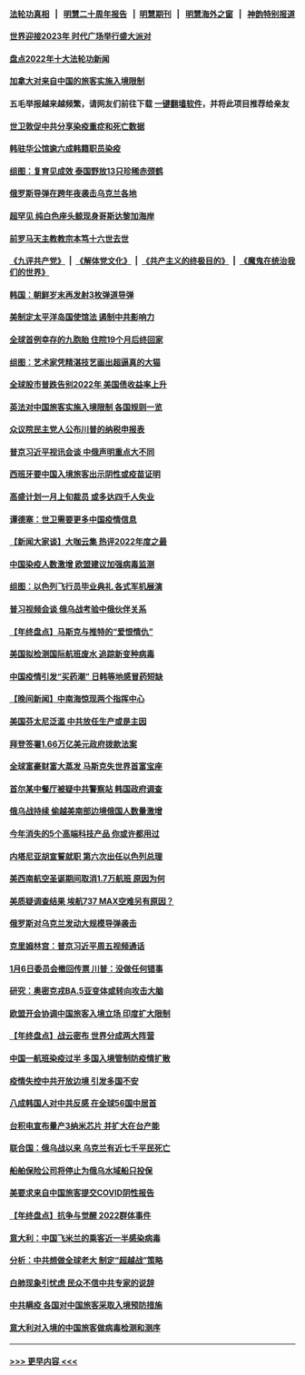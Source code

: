 #### [法轮功真相](https://github.com/gfw-breaker/truth/blob/master/README.md?t=0) &nbsp;&nbsp;|&nbsp;&nbsp; [明慧二十周年报告](https://github.com/gfw-breaker/mh-reports/blob/master/README.md?t=0) &nbsp;&nbsp;|&nbsp;&nbsp;[明慧期刊](https://github.com/gfw-breaker/mh-qikan) &nbsp;&nbsp;|&nbsp;&nbsp; [明慧海外之窗](https://github.com/gfw-breaker/mh-news/blob/master/README.md?t=0) &nbsp;&nbsp;|&nbsp;&nbsp; [神韵特别报道](https://github.com/gfw-breaker/mh-news/blob/master/shenyun.md?t=0)
#### [世界迎接2023年 时代广场举行盛大派对](../pages/nsc418/n13897102.md?t=01020043) 
#### [盘点2022年十大法轮功新闻](../pages/nsc418/n13884120.md?t=01020043) 
#### [加拿大对来自中国的旅客实施入境限制](../pages/nsc418/n13896654.md?t=01020043) 
#### 五毛举报越来越频繁，请网友们前往下载 [一键翻墙软件](https://github.com/gfw-breaker/ssr-accounts)，并将此项目推荐给亲友
#### [世卫敦促中共分享染疫重症和死亡数据](../pages/nsc418/n13896494.md?t=01020043) 
#### [韩驻华公馆逾六成韩籍职员染疫](../pages/nsc418/n13896511.md?t=01020043) 
#### [组图：复育见成效 泰国野放13只珍稀赤颈鹤](../pages/nsc418/n13895039.md?t=01020043) 
#### [俄罗斯导弹在跨年夜袭击乌克兰各地](../pages/nsc418/n13896501.md?t=01020043) 
#### [超罕见 纯白色座头鲸现身哥斯达黎加海岸](../pages/nsc418/n13896198.md?t=01020043) 
#### [前罗马天主教教宗本笃十六世去世](../pages/nsc418/n13896447.md?t=01020043) 
#### [《九评共产党》](https://github.com/begood0513/9ping.md/blob/master/README.md) &nbsp;|&nbsp; [《解体党文化》](../../../../jtdwh.md/blob/master/README.md)  &nbsp;|&nbsp; [《共产主义的终极目的》](../../../../gczydzjmd.md/blob/master/README.md) &nbsp;|&nbsp; [《魔鬼在统治我们的世界》](../../../../mgztzwmdsj.md/blob/master/README.md) 
#### [韩国：朝鲜岁末再发射3枚弹道导弹](../pages/nsc418/n13896300.md?t=01020043) 
#### [美制定太平洋岛国使馆法 遏制中共影响力](../pages/nsc418/n13895823.md?t=01020043) 
#### [全球首例幸存的九胞胎 住院19个月后终回家](../pages/nsc418/n13895015.md?t=01020043) 
#### [组图：艺术家凭精湛技艺画出超逼真的大猫](../pages/nsc418/n13893205.md?t=01020043) 
#### [全球股市普跌告别2022年 美国债收益率上升](../pages/nsc418/n13895789.md?t=01020043) 
#### [英法对中国旅客实施入境限制 各国规则一览](../pages/nsc418/n13895639.md?t=01020043) 
#### [众议院民主党人公布川普的纳税申报表](../pages/nsc418/n13895593.md?t=01020043) 
#### [普京习近平视讯会谈 中俄声明重点大不同](../pages/nsc418/n13895586.md?t=01020043) 
#### [西班牙要中国入境旅客出示阴性或疫苗证明](../pages/nsc418/n13894694.md?t=01020043) 
#### [高盛计划一月上旬裁员 或多达四千人失业](../pages/nsc418/n13895512.md?t=01020043) 
#### [谭德塞：世卫需要更多中国疫情信息](../pages/nsc418/n13895551.md?t=01020043) 
#### [【新闻大家谈】大咖云集 热评2022年度之最](../pages/nsc418/n13895469.md?t=01020043) 
#### [中国染疫人数激增 欧盟建议加强病毒监测](../pages/nsc418/n13895491.md?t=01020043) 
#### [组图：以色列飞行员毕业典礼 各式军机展演](../pages/nsc418/n13895311.md?t=01020043) 
#### [普习视频会谈 俄乌战考验中俄伙伴关系](../pages/nsc418/n13895357.md?t=01020043) 
#### [【年终盘点】马斯克与推特的“爱恨情仇”](../pages/nsc418/n13893800.md?t=01020043) 
#### [美国拟检测国际航班废水 追踪新变种病毒](../pages/nsc418/n13895092.md?t=01020043) 
#### [中国疫情引发“买药潮” 日韩等地感冒药短缺](../pages/nsc418/n13895268.md?t=01020043) 
#### [【晚间新闻】中南海惊现两个指挥中心](../pages/nsc418/n13895248.md?t=01020043) 
#### [美国芬太尼泛滥 中共放任生产或是主因](../pages/nsc418/n13894587.md?t=01020043) 
#### [拜登签署1.66万亿美元政府拨款法案](../pages/nsc418/n13894915.md?t=01020043) 
#### [全球富豪财富大蒸发 马斯克失世界首富宝座](../pages/nsc418/n13894375.md?t=01020043) 
#### [首尔某中餐厅被疑中共警察站 韩国政府调查](../pages/nsc418/n13894473.md?t=01020043) 
#### [俄乌战持续 偷越美南部边境俄国人数量激增](../pages/nsc418/n13894707.md?t=01020043) 
#### [今年消失的5个高端科技产品 你或许都用过](../pages/nsc418/n13894616.md?t=01020043) 
#### [内塔尼亚胡宣誓就职 第六次出任以色列总理](../pages/nsc418/n13894597.md?t=01020043) 
#### [美西南航空圣诞期间取消1.7万航班 原因为何](../pages/nsc418/n13894526.md?t=01020043) 
#### [美质疑调查结果 埃航737 MAX空难另有原因？](../pages/nsc418/n13894534.md?t=01020043) 
#### [俄罗斯对乌克兰发动大规模导弹袭击](../pages/nsc418/n13894449.md?t=01020043) 
#### [克里姆林宫：普京习近平周五视频通话](../pages/nsc418/n13894511.md?t=01020043) 
#### [1月6日委员会撤回传票 川普：没做任何错事](../pages/nsc418/n13894499.md?t=01020043) 
#### [研究：奥密克戎BA.5亚变体或转向攻击大脑](../pages/nsc418/n13894502.md?t=01020043) 
#### [欧盟开会协调中国旅客入境立场 印度扩大限制](../pages/nsc418/n13894366.md?t=01020043) 
#### [【年终盘点】战云密布 世界分成两大阵营](../pages/nsc418/n13891187.md?t=01020043) 
#### [中国一航班染疫过半 多国入境管制防疫情扩散](../pages/nsc418/n13894323.md?t=01020043) 
#### [疫情失控中共开放边境 引发多国不安](../pages/nsc418/n13894300.md?t=01020043) 
#### [八成韩国人对中共反感 在全球56国中居首](../pages/nsc418/n13894345.md?t=01020043) 
#### [台积电宣布量产3纳米芯片 并扩大在台产能](../pages/nsc418/n13894291.md?t=01020043) 
#### [联合国：俄乌战以来 乌克兰有近七千平民死亡](../pages/nsc418/n13894200.md?t=01020043) 
#### [船舶保险公司将停止为俄乌水域船只投保](../pages/nsc418/n13893828.md?t=01020043) 
#### [美要求来自中国旅客提交COVID阴性报告](../pages/nsc418/n13893834.md?t=01020043) 
#### [【年终盘点】抗争与觉醒 2022群体事件](../pages/nsc418/n13888314.md?t=01020043) 
#### [意大利：中国飞米兰的乘客近一半感染病毒](../pages/nsc418/n13893815.md?t=01020043) 
#### [分析：中共想做全球老大 制定“超越战”策略](../pages/nsc418/n13893665.md?t=01020043) 
#### [白肺现象引忧虑 民众不信中共专家的说辞](../pages/nsc418/n13893547.md?t=01020043) 
#### [中共瞒疫 各国对中国旅客采取入境预防措施](../pages/nsc418/n13893740.md?t=01020043) 
#### [意大利对入境的中国旅客做病毒检测和测序](../pages/nsc418/n13893791.md?t=01020043) 

----
#### [ >>> 更早内容 <<< ](../indexes/nsc418-earlier.md)
